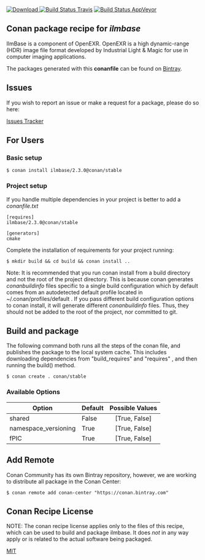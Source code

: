 [![Download](https://api.bintray.com/packages/conan-community/conan/ilmbase%3Aconan/images/download.svg) ](https://bintray.com/conan-community/conan/ilmbase%3Aconan/_latestVersion)
[![Build Status Travis](https://travis-ci.org/conan-community/conan-ilmbase.svg)](https://travis-ci.org/conan-community/conan-ilmbase)
[![Build Status AppVeyor](https://ci.appveyor.com/api/projects/status/github/conan-community/conan-ilmbase?svg=true)](https://ci.appveyor.com/project/ConanCIintegration/conan-ilmbase)

## Conan package recipe for *ilmbase*

IlmBase is a component of OpenEXR. OpenEXR is a high dynamic-range (HDR) image file format developed by Industrial Light & Magic for use in computer imaging applications.

The packages generated with this **conanfile** can be found on [Bintray](https://bintray.com/conan-community/conan/ilmbase%3Aconan).


## Issues

If you wish to report an issue or make a request for a package, please do so here:

[Issues Tracker](https://github.com/conan-community/community/issues)


## For Users

### Basic setup

    $ conan install ilmbase/2.3.0@conan/stable

### Project setup

If you handle multiple dependencies in your project is better to add a *conanfile.txt*

    [requires]
    ilmbase/2.3.0@conan/stable

    [generators]
    cmake

Complete the installation of requirements for your project running:

    $ mkdir build && cd build && conan install ..

Note: It is recommended that you run conan install from a build directory and not the root of the project directory.  This is because conan generates *conanbuildinfo* files specific to a single build configuration which by default comes from an autodetected default profile located in ~/.conan/profiles/default .  If you pass different build configuration options to conan install, it will generate different *conanbuildinfo* files.  Thus, they should not be added to the root of the project, nor committed to git.


## Build and package

The following command both runs all the steps of the conan file, and publishes the package to the local system cache.  This includes downloading dependencies from "build_requires" and "requires" , and then running the build() method.

    $ conan create . conan/stable


### Available Options
| Option        | Default | Possible Values  |
| ------------- |:----------------- |:------------:|
| shared      | False |  [True, False] |
| namespace_versioning      | True |  [True, False] |
| fPIC      | True |  [True, False] |


## Add Remote

Conan Community has its own Bintray repository, however, we are working to distribute all package in the Conan Center:

    $ conan remote add conan-center "https://conan.bintray.com"


## Conan Recipe License

NOTE: The conan recipe license applies only to the files of this recipe, which can be used to build and package ilmbase.
It does *not* in any way apply or is related to the actual software being packaged.

[MIT](LICENSE)
